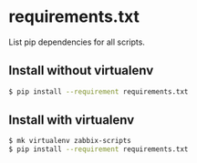 # requirements.txt
List pip dependencies for all scripts.

## Install without virtualenv
```sh
$ pip install --requirement requirements.txt
```

## Install with virtualenv
```sh
$ mk virtualenv zabbix-scripts
$ pip install --requirement requirements.txt
```